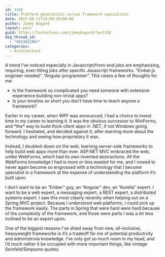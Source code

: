 ```yaml
---
id: 1158
title: Platform generalists versus framework specialists
date: 2015-08-11T19:50:35+00:00
author: Jimmy Bogard
layout: post
guid: https://lostechies.com/jimmybogard/?p=1158
dsq_thread_id:
  - "4023822967"
categories:
  - Architecture
---
```

A trend I&#8217;ve noticed especially in Javascript/front-end jobs are emphasizing, requiring, even titling jobs after specific Javascript frameworks. &#8220;Ember.js engineer needed&#8221;. &#8220;Angular programmer&#8221;. This raises a few of thoughts for me:

  * Is the framework so complicated you need someone with extensive experience building non-trivial apps?
  * Is your timeline so short you don&#8217;t have time to teach anyone a framework?

Earlier in my career, when WPF was announced, I had a choice to invest time in my career to learning it. It was the obvious successor to WinForms, and \*the\* way to build thick-client apps in .NET, if not Windows going forward. I hesitated, and decided against it, after learning more about the technology and seeing how proprietary it was.

Instead, I doubled-down on the web, learning server-side frameworks to help build web apps more than ever. ASP.NET MVC embraced the web, unlike WebForms, which had its own invented abstractions. All the WebForms knowledge I had is more or less wasted for me, and I vowed to never again become so engrossed with a technology that I become specialist in a framework at the expense of understanding the platform it&#8217;s built upon.

I don&#8217;t want to be an &#8220;Ember&#8221; guy, an &#8220;Angular&#8221; dev, an &#8220;Aurelia&#8221; expert. I want to be a web expert, a messaging expert, a REST expert, a distributed systems expert. I saw this most clearly recently when helping out on a Spring MVC project. Because I understood web platforms, I could pick up the framework easily. The parts in Spring that were hard were hard because of the complexity of the framework, and those were parts I was a lot less inclined to be an expert upon.

One of the biggest reasons I&#8217;ve shied away from new, all-inclusive, heavyweight frameworks is it&#8217;s a tradeoff for me of potential productivity and administrivia knowledge. I&#8217;ve only got so much room in my head, and I&#8217;d much rather it be occupied with more important things, like vintage Seinfeld/Simpsons quotes.